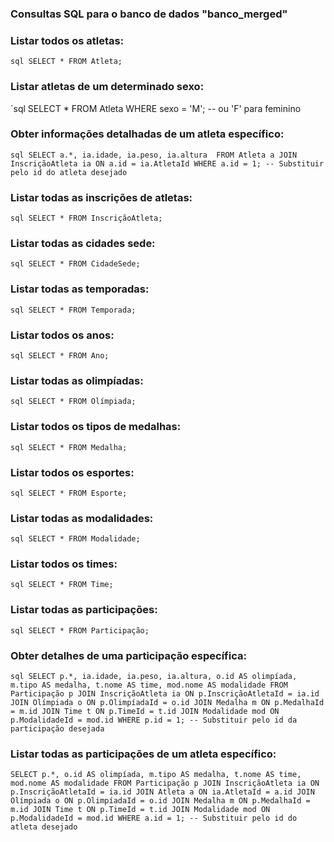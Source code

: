 ### Consultas SQL para o banco de dados "banco_merged"

### Listar todos os atletas:
`sql
SELECT * FROM Atleta;
`

### Listar atletas de um determinado sexo:
`sql
SELECT * FROM Atleta WHERE sexo = 'M'; -- ou 'F' para feminino

### Obter informações detalhadas de um atleta específico:
`sql
SELECT a.*, ia.idade, ia.peso, ia.altura 
FROM Atleta a
JOIN InscriçãoAtleta ia ON a.id = ia.AtletaId
WHERE a.id = 1; -- Substituir pelo id do atleta desejado
`

### Listar todas as inscrições de atletas:
`sql
SELECT * FROM InscriçãoAtleta;
`

### Listar todas as cidades sede:
`sql
SELECT * FROM CidadeSede;
`

### Listar todas as temporadas:
`sql
SELECT * FROM Temporada;
`

### Listar todos os anos:
`sql
SELECT * FROM Ano;
`

### Listar todas as olimpíadas:
`sql
SELECT * FROM Olímpiada;
`

### Listar todos os tipos de medalhas:
`sql
SELECT * FROM Medalha;
`

### Listar todos os esportes:
`sql
SELECT * FROM Esporte;
`

### Listar todas as modalidades:
`sql
SELECT * FROM Modalidade;
`

### Listar todos os times:
`sql
SELECT * FROM Time;
`

### Listar todas as participações:
`sql
SELECT * FROM Participação;
`

### Obter detalhes de uma participação específica:
`sql
SELECT p.*, ia.idade, ia.peso, ia.altura, o.id AS olimpíada, m.tipo AS medalha, t.nome AS time, mod.nome AS modalidade
FROM Participação p
JOIN InscriçãoAtleta ia ON p.InscriçãoAtletaId = ia.id
JOIN Olímpiada o ON p.OlimpíadaId = o.id
JOIN Medalha m ON p.MedalhaId = m.id
JOIN Time t ON p.TimeId = t.id
JOIN Modalidade mod ON p.ModalidadeId = mod.id
WHERE p.id = 1; -- Substituir pelo id da participação desejada
`

### Listar todas as participações de um atleta específico:
`
SELECT p.*, o.id AS olimpíada, m.tipo AS medalha, t.nome AS time, mod.nome AS modalidade
FROM Participação p
JOIN InscriçãoAtleta ia ON p.InscriçãoAtletaId = ia.id
JOIN Atleta a ON ia.AtletaId = a.id
JOIN Olímpiada o ON p.OlimpíadaId = o.id
JOIN Medalha m ON p.MedalhaId = m.id
JOIN Time t ON p.TimeId = t.id
JOIN Modalidade mod ON p.ModalidadeId = mod.id
WHERE a.id = 1; -- Substituir pelo id do atleta desejado
`
